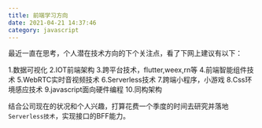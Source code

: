 ```yaml
---
title: 前端学习方向
date: 2021-04-21 14:37:46
category: javascript
---
```

最近一直在思考，个人潜在技术方向的下个关注点，看了下网上建议有以下：

1.数据可视化
2.IOT前端架构
3.跨平台技术，flutter,weex,rn等
4.前端智能组件技术
5.WebRTC实时音视频技术
6.Serverless技术
7.跨端小程序，小游戏
8.Css环境感应技术
9.javascript面向硬件编程
10.同构架构

结合公司现在的状况和个人兴趣，打算花费一个季度的时间去研究并落地`Serverless技术`，实现接口的BFF能力。